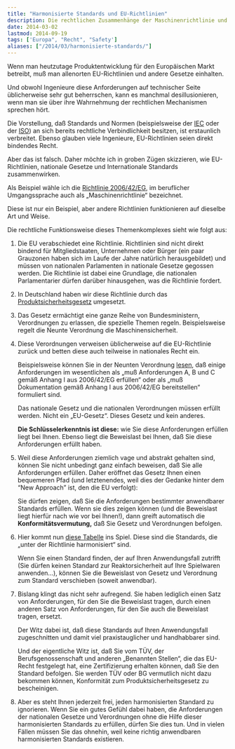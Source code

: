 ```yaml
---
title: "Harmonisierte Standards und EU-Richtlinien"
description: Die rechtlichen Zusammenhänge der Maschinenrichtlinie und des nationalen Rechts
date: 2014-03-02
lastmod: 2014-09-19
tags: ['Europa", "Recht", "Safety']
aliases: ["/2014/03/harmonisierte-standards/"]
---
```

Wenn man heutzutage Produktentwicklung für den Europäischen Markt betreibt, muß man allenorten EU-Richtlinien und andere Gesetze einhalten.

Und obwohl Ingenieure diese Anforderungen auf technischer Seite üblicherweise sehr gut beherrschen, kann es manchmal desillusionieren, wenn man sie über ihre Wahrnehmung der rechtlichen Mechanismen sprechen hört.

Die Vorstellung, daß Standards und Normen (beispielsweise der [IEC](https://www.iec.ch/) oder der [ISO](https://www.iso.org/home.html)) an sich bereits rechtliche Verbindlichkeit besitzen, ist erstaunlich verbreitet. Ebenso glauben viele Ingenieure, EU-Richtlinien seien direkt bindendes Recht.

Aber das ist falsch. Daher möchte ich in groben Zügen skizzieren, wie EU-Richtlinien, nationale Gesetze und Internationale Standards zusammenwirken.

Als Beispiel wähle ich die [Richtlinie 2006/42/EG](https://eur-lex.europa.eu/legal-content/DE/TXT/HTML/?uri=CELEX:32006L0042&from=DE), im beruflicher Umgangssprache auch als „Maschinenrichtlinie“ bezeichnet.

Diese ist nur ein Beispiel, aber andere Richtlinien funktionieren auf dieselbe Art und Weise.

Die rechtliche Funktionsweise dieses Themenkomplexes sieht wie folgt aus:

1. Die EU verabschiedet eine Richtlinie. Richtlinien sind nicht direkt bindend für Mitgliedstaaten, Unternehmen oder Bürger (ein paar Grauzonen haben sich im Laufe der Jahre natürlich herausgebildet) und müssen von nationalen Parlamenten in nationale Gesetze gegossen werden. Die Richtlinie ist dabei eine Grundlage, die nationalen Parlamentarier dürfen darüber hinausgehen, was die Richtlinie fordert.

2. In Deutschland haben wir diese Richtlinie durch das [Produktsicherheitsgesetz](https://www.gesetze-im-internet.de/prodsg_2021/) umgesetzt.

3. Das Gesetz ermächtigt eine ganze Reihe von Bundesministern, Verordnungen zu erlassen, die spezielle Themen regeln. Beispielsweise regelt die Neunte Verordnung die Maschinensicherheit.

4. Diese Verordnungen verweisen üblicherweise auf die EU-Richtlinie zurück und betten diese auch teilweise in nationales Recht ein.
   
   Beispielsweise können Sie in der Neunten Verordnung [lesen](https://www.gesetze-im-internet.de/gsgv_9/__3.html), daß einige Anforderungen im wesentlichen als „muß Anforderungen A, B und C gemäß Anhang I aus 2006/42/EG erfüllen“ oder als „muß Dokumentation gemäß Anhang I aus 2006/42/EG bereitstellen“ formuliert sind.
   
   Das nationale Gesetz und die nationalen Verordnungen müssen erfüllt werden. Nicht ein „EU-Gesetz“. Dieses Gesetz und kein anderes.
   
   **Die Schlüsselerkenntnis ist diese:** wie Sie diese Anforderungen erfüllen liegt bei Ihnen. Ebenso liegt die Beweislast bei Ihnen, daß Sie diese Anforderungen erfüllt haben.

5. Weil diese Anforderungen ziemlich vage und abstrakt gehalten sind, können Sie nicht unbedingt ganz einfach beweisen, daß Sie alle Anforderungen erfüllen. Daher eröffnet das Gesetz Ihnen einen bequemeren Pfad (und letztenendes, weil dies der Gedanke hinter dem “New Approach” ist, den die EU verfolgt):

   Sie dürfen zeigen, daß Sie die Anforderungen bestimmter anwendbarer Standards erfüllen. Wenn sie dies zeigen können (und die Beweislast liegt hierfür nach wie vor bei Ihnen!), dann greift automatisch die **Konformitätsvermutung,** daß Sie Gesetz und Verordnungen befolgen.

6. Hier kommt nun [diese Tabelle](http://www.industry-finder.com/download/2006-42-ce-machinery-directive/machinery-harmonized-standards/2013-C-348-02-de.pdf) ins Spiel. Diese sind die Standards, die „unter der Richtlinie harmonisiert“ sind.
   
   Wenn Sie einen Standard finden, der auf Ihren Anwendungsfall zutrifft (Sie dürfen keinen Standard zur Reaktorsicherheit auf Ihre Spielwaren anwenden…), können Sie die Beweislast von Gesetz und Verordnung zum Standard verschieben (soweit anwendbar).

7. Bislang klingt das nicht sehr aufregend. Sie haben lediglich einen Satz von Anforderungen, für den Sie die Beweislast tragen, durch einen anderen Satz von Anforderungen, für den Sie auch die Beweislast tragen, ersetzt.

   Der Witz dabei ist, daß diese Standards auf Ihren Anwendungsfall zugeschnitten und damit viel praxistauglicher und handhabbarer sind.
   
   Und der eigentliche Witz ist, daß Sie vom TÜV, der Berufsgenossenschaft und anderen „Benannten Stellen“, die das EU-Recht festgelegt hat, eine Zertifizierung erhalten können, daß Sie den Standard befolgen. Sie werden TÜV oder BG vermutlich nicht dazu bekommen können, Konformität zum Produktsicherheitsgesetz zu bescheinigen.
   
8. Aber es steht Ihnen jederzeit frei, jeden harmonisierten Standard zu ignorieren. Wenn Sie ein gutes Gefühl dabei haben, die Anforderungen der nationalen Gesetze und Verordnungen ohne die Hilfe dieser harmonisierten Standards zu erfüllen, dürfen Sie dies tun. Und in vielen Fällen müssen Sie das ohnehin, weil keine richtig anwendbaren harmonisierten Standards existieren.
